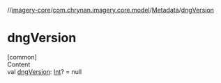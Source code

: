 //[imagery-core](../../../index.md)/[com.chrynan.imagery.core.model](../index.md)/[Metadata](index.md)/[dngVersion](dng-version.md)



# dngVersion  
[common]  
Content  
val [dngVersion](dng-version.md): [Int](https://kotlinlang.org/api/latest/jvm/stdlib/kotlin/-int/index.html)? = null  




